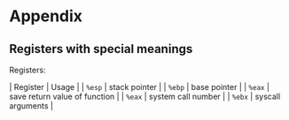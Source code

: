 # Appendix
## Registers with special meanings
Registers:

| Register | Usage                         |
| `%esp`   | stack pointer                 |
| `%ebp`   | base pointer                  |
| `%eax`   | save return value of function |
| `%eax`   | system call number            |
| `%ebx`   | syscall arguments   |




